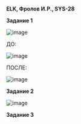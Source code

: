 **ELK, Фролов И.Р., SYS-28**

**Задание 1**

![image](https://github.com/beast86m/11_3_ELK/assets/47268167/1bccf1be-cdfe-42c2-bb05-5d0c1b6a1e1e)

ДО:

![image](https://github.com/beast86m/11_3_ELK/assets/47268167/abe003af-8f4c-4875-a3bb-2a19568c73a8)

ПОСЛЕ:

![image](https://github.com/beast86m/11_3_ELK/assets/47268167/6630860d-4394-4f21-a718-3e2457210a6b)



**Задание 2**

![image](https://github.com/beast86m/11_3_ELK/assets/47268167/7106fef2-e7d2-49f8-b1af-fdbaba7c4892)


**Задание 3**

